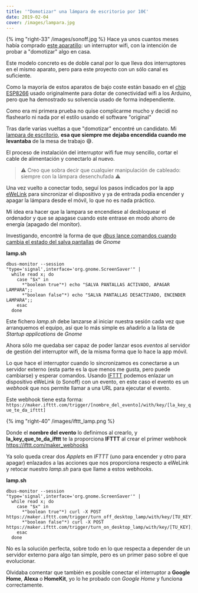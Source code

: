 ```yaml
---
title: '"Domotizar" una lámpara de escritorio por 10€'
date: 2019-02-04
cover: /images/lampara.jpg
---
```


{% img "right-33" /images/sonoff.jpg %}
Hace ya unos cuantos meses había comprado [este aparatillo](https://amzn.to/2HDOlWM): un interruptor wifi, con la intención de probar a "domotizar" algo en casa.

Este modelo concreto es de doble canal por lo que lleva dos interruptores en el mismo aparato, pero para este proyecto con un sólo canal es suficiente.

Como la mayoría de estos aparatos de bajo coste están basado en el [chip ESP8266](https://es.wikipedia.org/wiki/ESP8266) usado originalmente para dotar de conectividad wifi a los Arduino, pero que ha demostrado su solvencia usado de forma independiente.

Como era mi primera prueba no quise complicarme mucho y decidí no flashearlo ni nada por el estilo usando el software "original"

Tras darle varias vueltas a que "domotizar" encontré un candidato. Mi [lampara de escritorio](https://www.ikea.com/es/es/productos/iluminacion/lamparas-flexo/fors%C3%A5-l%C3%A1mpara-flexo-de-trabajo-niquelado-art-80146763/), **esa que siempre me dejaba encendida cuando me levantaba** de la mesa de trabajo :sweat_smile:.

El proceso de instalación del interruptor wifi fue muy sencillo, cortar el cable de alimentación y conectarlo al nuevo.

> :warning: Creo que sobra decir que cualquier manipulación de cableado: siempre con la lámpara desenchufada :warning:

Una vez vuelto a conectar todo, seguí los pasos indicados por la app [eWeLink](https://sonoff.itead.cc/en/ewelink) para sincronizar el dispositivo y ya de entrada podía encender y apagar la lámpara desde el móvil, lo que no es nada práctico.

Mi idea era hacer que la lampara se encendiese al desbloquear el ordenador y que se apagase cuando este entrase en modo ahorro de energía (apagado del monitor).

Investigando, encontré la forma de que [*dbus* lance comandos cuando cambia el estado del salva pantallas](https://unix.stackexchange.com/questions/28181/run-script-on-screen-lock-unlock) de *Gnome*


**lamp.sh**
```
dbus-monitor --session "type='signal',interface='org.gnome.ScreenSaver'" |
  while read x; do
    case "$x" in 
      *"boolean true"*) echo "SALVA PANTALLAS ACTIVADO, APAGAR LAMPARA";;
      *"boolean false"*) echo "SALVA PANTALLAS DESACTIVADO, ENCENDER LAMPARA";;  
    esac
  done
```

Este fichero *lamp.sh* debe lanzarse al iniciar nuestra sesión cada vez que arranquemos el equipo, así que lo más simple es añadirlo a la lista de *Startup applications* de *Gnome*

Ahora sólo me quedaba ser capaz de poder lanzar esos *eventos* al servidor de gestión del interruptor wifi, de la misma forma que lo hace la app móvil.

Lo que hace el interruptor cuando lo sincronizamos es conectarse a un servidor externo (esta parte es la que menos me gusta, pero puede cambiarse) y esperar comandos. Usando [IFTTT](https://ifttt.com/) podemos enlazar un dispositivo eWeLink (o Sonoff) con un evento, en este caso el evento es un *webhook* que nos permite llamar a una URL para ejecutar el evento.

Este webhook tiene esta forma: `https://maker.ifttt.com/trigger/[nombre_del_evento]/with/key/[la_key_que_te_da_ifttt]`


{% img "right-40" /images/ifttt_lamp.png %}

Donde el **nombre del evento** lo definimos al crearlo, y **la_key_que_te_da_ifttt** te la proporciona **IFTTT** al crear el primer webhook https://ifttt.com/maker_webhooks

Ya solo queda crear dos *Applets* en *IFTTT* (uno para encender y otro para apagar) enlazados a las acciones que nos proporciona respecto a eWeLink y retocar nuestro *lamp.sh* para que llame a estos webhooks. 

 

**lamp.sh**
```
dbus-monitor --session "type='signal',interface='org.gnome.ScreenSaver'" |
  while read x; do
    case "$x" in 
      *"boolean true"*) curl -X POST https://maker.ifttt.com/trigger/turn_off_desktop_lamp/with/key/[TU_KEY];;
      *"boolean false"*) curl -X POST https://maker.ifttt.com/trigger/turn_on_desktop_lamp/with/key/[TU_KEY];;  
    esac
  done
```

No es la solución perfecta, sobre todo en lo que respecta a depender de un servidor externo para algo tan simple, pero es un primer paso sobre el que evolucionar.

Olvidaba comentar que también es posible conectar el interruptor a **Google Home**, **Alexa** o **HomeKit**, yo lo he probado con *Google Home* y funciona correctamente. 



  
  








